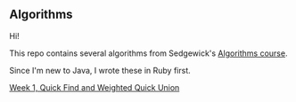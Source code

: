 Algorithms
---------

Hi!

This repo contains several algorithms from Sedgewick's [Algorithms course](https://www.coursera.org/course/algs4partI).

Since I'm new to Java, I wrote these in Ruby first.

[Week 1, Quick Find and Weighted Quick Union](week_1)
